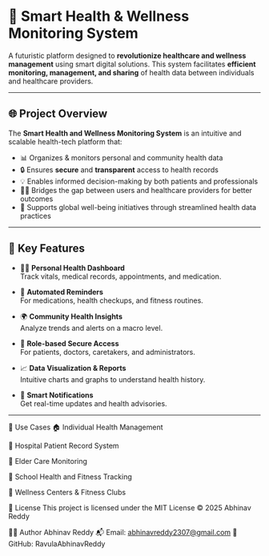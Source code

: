# 🏥 Smart Health & Wellness Monitoring System

A futuristic platform designed to **revolutionize healthcare and wellness management** using smart digital solutions. This system facilitates **efficient monitoring, management, and sharing** of health data between individuals and healthcare providers.

---

## 🌐 Project Overview

The **Smart Health and Wellness Monitoring System** is an intuitive and scalable health-tech platform that:

- 📊 Organizes & monitors personal and community health data  
- 🔒 Ensures **secure** and **transparent** access to health records  
- 💡 Enables informed decision-making by both patients and professionals  
- 🧑‍⚕️ Bridges the gap between users and healthcare providers for better outcomes  
- 🌱 Supports global well-being initiatives through streamlined health data practices

---

## 🚀 Key Features

- 👩‍⚕️ **Personal Health Dashboard**  
  Track vitals, medical records, appointments, and medication.

- 📅 **Automated Reminders**  
  For medications, health checkups, and fitness routines.

- 🌍 **Community Health Insights**  
  Analyze trends and alerts on a macro level.

- 🔐 **Role-based Secure Access**  
  For patients, doctors, caretakers, and administrators.

- 📈 **Data Visualization & Reports**  
  Intuitive charts and graphs to understand health history.

- 💬 **Smart Notifications**  
  Get real-time updates and health advisories.

---
🧠 Use Cases
🏠 Individual Health Management

🏥 Hospital Patient Record System

🧓 Elder Care Monitoring

🏫 School Health and Fitness Tracking

🧘 Wellness Centers & Fitness Clubs

📄 License
This project is licensed under the MIT License
© 2025 Abhinav Reddy

🙋‍♂️ Author
Abhinav Reddy
📬 Email: abhinavreddy2307@gmail.com
🔗 GitHub: RavulaAbhinavReddy
